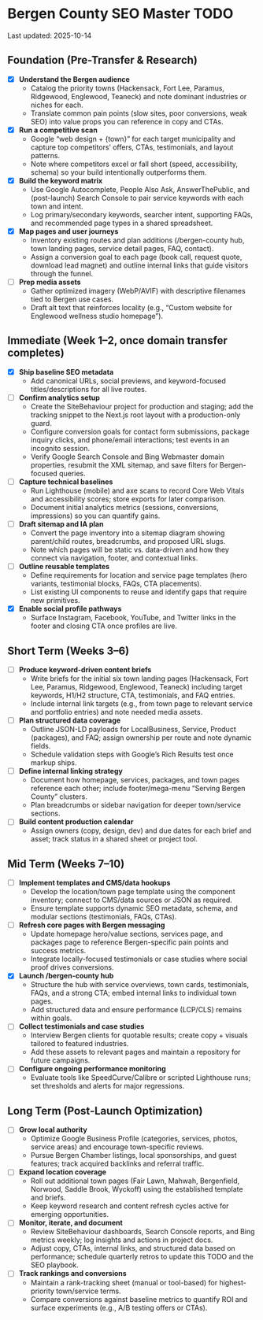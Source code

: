 # Bergen County SEO Master TODO

Last updated: 2025-10-14

## Foundation (Pre-Transfer & Research)

- [x] **Understand the Bergen audience**
  - Catalog the priority towns (Hackensack, Fort Lee, Paramus, Ridgewood, Englewood, Teaneck) and note dominant industries or niches for each.
  - Translate common pain points (slow sites, poor conversions, weak SEO) into value props you can reference in copy and CTAs.
- [x] **Run a competitive scan**
  - Google “web design + {town}” for each target municipality and capture top competitors’ offers, CTAs, testimonials, and layout patterns.
  - Note where competitors excel or fall short (speed, accessibility, schema) so your build intentionally outperforms them.
- [x] **Build the keyword matrix**
  - Use Google Autocomplete, People Also Ask, AnswerThePublic, and (post-launch) Search Console to pair service keywords with each town and intent.
  - Log primary/secondary keywords, searcher intent, supporting FAQs, and recommended page types in a shared spreadsheet.
- [x] **Map pages and user journeys**
  - Inventory existing routes and plan additions (/bergen-county hub, town landing pages, service detail pages, FAQ, contact).
  - Assign a conversion goal to each page (book call, request quote, download lead magnet) and outline internal links that guide visitors through the funnel.
- [ ] **Prep media assets**
  - Gather optimized imagery (WebP/AVIF) with descriptive filenames tied to Bergen use cases.
  - Draft alt text that reinforces locality (e.g., “Custom website for Englewood wellness studio homepage”).

## Immediate (Week 1–2, once domain transfer completes)

- [x] **Ship baseline SEO metadata**
  - Add canonical URLs, social previews, and keyword-focused titles/descriptions for all live routes.
- [ ] **Confirm analytics setup**
  - Create the SiteBehaviour project for production and staging; add the tracking snippet to the Next.js root layout with a production-only guard.
  - Configure conversion goals for contact form submissions, package inquiry clicks, and phone/email interactions; test events in an incognito session.
  - Verify Google Search Console and Bing Webmaster domain properties, resubmit the XML sitemap, and save filters for Bergen-focused queries.
- [ ] **Capture technical baselines**
  - Run Lighthouse (mobile) and axe scans to record Core Web Vitals and accessibility scores; store exports for later comparison.
  - Document initial analytics metrics (sessions, conversions, impressions) so you can quantify gains.
- [ ] **Draft sitemap and IA plan**
  - Convert the page inventory into a sitemap diagram showing parent/child routes, breadcrumbs, and proposed URL slugs.
  - Note which pages will be static vs. data-driven and how they connect via navigation, footer, and contextual links.
- [ ] **Outline reusable templates**
  - Define requirements for location and service page templates (hero variants, testimonial blocks, FAQs, CTA placements).
  - List existing UI components to reuse and identify gaps that require new primitives.
- [x] **Enable social profile pathways**
  - Surface Instagram, Facebook, YouTube, and Twitter links in the footer and closing CTA once profiles are live.

## Short Term (Weeks 3–6)

- [ ] **Produce keyword-driven content briefs**
  - Write briefs for the initial six town landing pages (Hackensack, Fort Lee, Paramus, Ridgewood, Englewood, Teaneck) including target keywords, H1/H2 structure, CTA, testimonials, and FAQ entries.
  - Include internal link targets (e.g., from town page to relevant service and portfolio entries) and note needed media assets.
- [ ] **Plan structured data coverage**
  - Outline JSON-LD payloads for LocalBusiness, Service, Product (packages), and FAQ; assign ownership per route and note dynamic fields.
  - Schedule validation steps with Google’s Rich Results test once markup ships.
- [ ] **Define internal linking strategy**
  - Document how homepage, services, packages, and town pages reference each other; include footer/mega-menu “Serving Bergen County” clusters.
  - Plan breadcrumbs or sidebar navigation for deeper town/service sections.
- [ ] **Build content production calendar**
  - Assign owners (copy, design, dev) and due dates for each brief and asset; track status in a shared sheet or project tool.

## Mid Term (Weeks 7–10)

- [ ] **Implement templates and CMS/data hookups**
  - Develop the location/town page template using the component inventory; connect to CMS/data sources or JSON as required.
  - Ensure template supports dynamic SEO metadata, schema, and modular sections (testimonials, FAQs, CTAs).
- [ ] **Refresh core pages with Bergen messaging**
  - Update homepage hero/value sections, services page, and packages page to reference Bergen-specific pain points and success metrics.
  - Integrate locally-focused testimonials or case studies where social proof drives conversions.
- [x] **Launch /bergen-county hub**
  - Structure the hub with service overviews, town cards, testimonials, FAQs, and a strong CTA; embed internal links to individual town pages.
  - Add structured data and ensure performance (LCP/CLS) remains within goals.
- [ ] **Collect testimonials and case studies**
  - Interview Bergen clients for quotable results; create copy + visuals tailored to featured industries.
  - Add these assets to relevant pages and maintain a repository for future campaigns.
- [ ] **Configure ongoing performance monitoring**
  - Evaluate tools like SpeedCurve/Calibre or scripted Lighthouse runs; set thresholds and alerts for major regressions.

## Long Term (Post-Launch Optimization)

- [ ] **Grow local authority**
  - Optimize Google Business Profile (categories, services, photos, service areas) and encourage town-specific reviews.
  - Pursue Bergen Chamber listings, local sponsorships, and guest features; track acquired backlinks and referral traffic.
- [ ] **Expand location coverage**
  - Roll out additional town pages (Fair Lawn, Mahwah, Bergenfield, Norwood, Saddle Brook, Wyckoff) using the established template and briefs.
  - Keep keyword research and content refresh cycles active for emerging opportunities.
- [ ] **Monitor, iterate, and document**
  - Review SiteBehaviour dashboards, Search Console reports, and Bing metrics weekly; log insights and actions in project docs.
  - Adjust copy, CTAs, internal links, and structured data based on performance; schedule quarterly retros to update this TODO and the SEO playbook.
- [ ] **Track rankings and conversions**
  - Maintain a rank-tracking sheet (manual or tool-based) for highest-priority town/service terms.
  - Compare conversions against baseline metrics to quantify ROI and surface experiments (e.g., A/B testing offers or CTAs).
